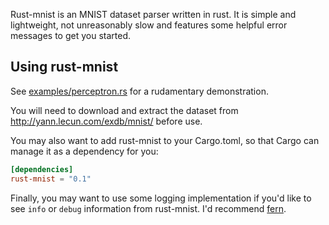 Rust-mnist is an MNIST dataset parser written in rust. It is simple and lightweight, not 
unreasonably slow and features some helpful error messages to get you started.

Using rust-mnist
----------------

See [examples/perceptron.rs](../master/examples/perceptron.rs) for a rudamentary 
demonstration.


You will need to download and extract the dataset from http://yann.lecun.com/exdb/mnist/ 
before use.

You may also want to add rust-mnist to your Cargo.toml, so that Cargo can manage it as a 
dependency for you:

```TOML
[dependencies]
rust-mnist = "0.1"
```

Finally, you may want to use some logging implementation if you'd like to see `info` or `debug` 
information from rust-mnist. I'd recommend [fern](https://docs.rs/fern/0.5.9/fern/).
